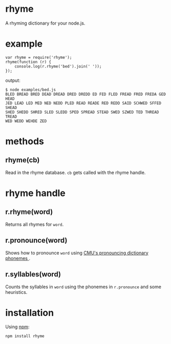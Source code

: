 rhyme
=====

A rhyming dictionary for your node.js.

example
=======

    var rhyme = require('rhyme');
    rhyme(function (r) {
        console.log(r.rhyme('bed').join(' '));
    });

output:

    $ node examples/bed.js
    BLED BREAD BRED DEAD DREAD DRED DREDD ED FED FLED FREAD FRED FREDA GED HEAD
    JED LEAD LED MED NED NEDD PLED READ READE RED REDD SAID SCHWED SFFED SHEAD
    SHED SHEDD SHRED SLED SLEDD SPED SPREAD STEAD SWED SZWED TED THREAD TREAD
    WED WEDD WEHDE ZED

methods
=======

rhyme(cb)
---------

Read in the rhyme database. `cb` gets called with the rhyme handle.

rhyme handle
============

r.rhyme(word)
-------------

Returns all rhymes for `word`.

r.pronounce(word)
-----------------

Shows how to pronounce `word` using
[CMU's pronouncing dictionary phonemes
](http://www.speech.cs.cmu.edu/cgi-bin/cmudict).

r.syllables(word)
-----------------

Counts the syllables in `word` using the phonemes in `r.pronounce` and some
heuristics.

installation
============

Using [npm](http://npmjs.org):

    npm install rhyme
